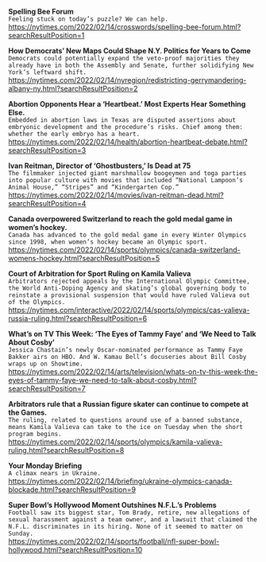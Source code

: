 **Spelling Bee Forum**\
`Feeling stuck on today’s puzzle? We can help.`\
https://nytimes.com/2022/02/14/crosswords/spelling-bee-forum.html?searchResultPosition=1

**How Democrats’ New Maps Could Shape N.Y. Politics for Years to Come**\
`Democrats could potentially expand the veto-proof majorities they already have in both the Assembly and Senate, further solidifying New York’s leftward shift.`\
https://nytimes.com/2022/02/14/nyregion/redistricting-gerrymandering-albany-ny.html?searchResultPosition=2

**Abortion Opponents Hear a ‘Heartbeat.’ Most Experts Hear Something Else.**\
`Embedded in abortion laws in Texas are disputed assertions about embryonic development and the procedure’s risks. Chief among them: whether the early embryo has a heart.`\
https://nytimes.com/2022/02/14/health/abortion-heartbeat-debate.html?searchResultPosition=3

**Ivan Reitman, Director of ‘Ghostbusters,’ Is Dead at 75**\
`The filmmaker injected giant marshmallow boogeymen and toga parties into popular culture with movies that included “National Lampoon’s Animal House,” “Stripes” and “Kindergarten Cop.”`\
https://nytimes.com/2022/02/14/movies/ivan-reitman-dead.html?searchResultPosition=4

**Canada overpowered Switzerland to reach the gold medal game in women’s hockey.**\
`Canada has advanced to the gold medal game in every Winter Olympics since 1998, when women’s hockey became an Olympic sport.`\
https://nytimes.com/2022/02/14/sports/olympics/canada-switzerland-womens-hockey.html?searchResultPosition=5

**Court of Arbitration for Sport Ruling on Kamila Valieva**\
`Arbitrators rejected appeals by the International Olympic Committee, the World Anti-Doping Agency and skating’s global governing body to reinstate a provisional suspension that would have ruled Valieva out of the Olympics.`\
https://nytimes.com/interactive/2022/02/14/sports/olympics/cas-valieva-russia-ruling.html?searchResultPosition=6

**What’s on TV This Week: ‘The Eyes of Tammy Faye’ and ‘We Need to Talk About Cosby’**\
`Jessica Chastain’s newly Oscar-nominated performance as Tammy Faye Bakker airs on HBO. And W. Kamau Bell’s docuseries about Bill Cosby wraps up on Showtime.`\
https://nytimes.com/2022/02/14/arts/television/whats-on-tv-this-week-the-eyes-of-tammy-faye-we-need-to-talk-about-cosby.html?searchResultPosition=7

**Arbitrators rule that a Russian figure skater can continue to compete at the Games.**\
`The ruling, related to questions around use of a banned substance, means Kamila Valieva can take to the ice on Tuesday when the short program begins.`\
https://nytimes.com/2022/02/14/sports/olympics/kamila-valieva-ruling.html?searchResultPosition=8

**Your Monday Briefing**\
`A climax nears in Ukraine.`\
https://nytimes.com/2022/02/14/briefing/ukraine-olympics-canada-blockade.html?searchResultPosition=9

**Super Bowl’s Hollywood Moment Outshines N.F.L.’s Problems**\
`Football saw its biggest star, Tom Brady, retire, new allegations of sexual harassment against a team owner, and a lawsuit that claimed the N.F.L. discriminates in its hiring. None of it seemed to matter on Sunday.`\
https://nytimes.com/2022/02/14/sports/football/nfl-super-bowl-hollywood.html?searchResultPosition=10

